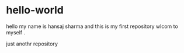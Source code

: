 # hello-world
hello my name is hansaj sharma and this is my first repository 
wlcom to myself .

just anothr repository 
